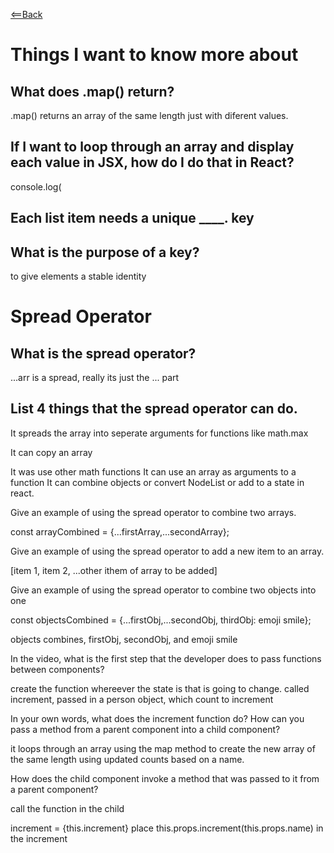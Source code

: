 [<==Back](README.md)

# Things I want to know more about

## What does .map() return?

.map() returns an array of the same length just with diferent values. 

## If I want to loop through an array and display each value in JSX, how do I do that in React?

console.log(

 ## Each list item needs a unique ____.  key

## What is the purpose of a key?

to give elements a stable identity

# Spread Operator

## What is the spread operator?

...arr is a spread, really its just the ... part

## List 4 things that the spread operator can do.

It spreads the array into seperate arguments for functions like math.max

It can copy an array

It was use other math functions
It can use an array as arguments to a function
It can combine objects or convert NodeList or add to a state in react.


Give an example of using the spread operator to combine two arrays.

const arrayCombined = {...firstArray,...secondArray};


Give an example of using the spread operator to add a new item to an array.

[item 1, item 2, ...other ithem of array to be added]

Give an example of using the spread operator to combine two objects into one

const objectsCombined = {...firstObj,...secondObj, thirdObj: emoji smile};

objects combines, firstObj, secondObj, and emoji smile

In the video, what is the first step that the developer does to pass functions between components?

create the function whereever the state is that is going to change. called increment, passed in a person object, which count to increment

In your own words, what does the increment function do?
How can you pass a method from a parent component into a child component?

it loops through an array using the map method to create the new array of the same length using updated counts based on a name. 

How does the child component invoke a method that was passed to it from a parent component?

call the function in the child

 increment = {this.increment}
 place this.props.increment(this.props.name) in the increment 